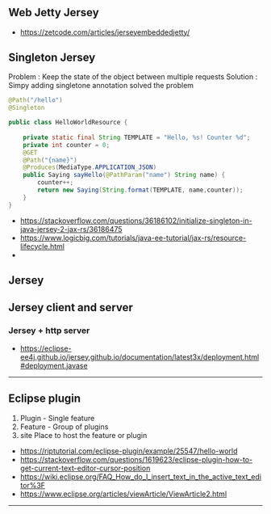 #
## Web Jetty Jersey
* https://zetcode.com/articles/jerseyembeddedjetty/

## Singleton Jersey
Problem : Keep the state of the object between multiple requests
Solution : Simpy adding singletone annotation solved the problem
```java
@Path("/hello")
@Singleton

public class HelloWorldResource {
	
	private static final String TEMPLATE = "Hello, %s! Counter %d";
	private int counter = 0;
	@GET
	@Path("{name}")
    @Produces(MediaType.APPLICATION_JSON)
    public Saying sayHello(@PathParam("name") String name) {	
	    counter++;
		return new Saying(String.format(TEMPLATE, name,counter));
    }
}
```
* https://stackoverflow.com/questions/36186102/initialize-singleton-in-java-jersey-2-jax-rs/36186475
* https://www.logicbig.com/tutorials/java-ee-tutorial/jax-rs/resource-lifecycle.html
* 
## Jersey
## Jersey client and server
### Jersey + http server
* https://eclipse-ee4j.github.io/jersey.github.io/documentation/latest3x/deployment.html#deployment.javase
---
## Eclipse plugin
1. Plugin - Single feature
2. Feature - Group of plugins
3. site Place to host the feature or plugin

* https://riptutorial.com/eclipse-plugin/example/25547/hello-world
* https://stackoverflow.com/questions/1619623/eclipse-plugin-how-to-get-current-text-editor-cursor-position
* https://wiki.eclipse.org/FAQ_How_do_I_insert_text_in_the_active_text_editor%3F
* https://www.eclipse.org/articles/viewArticle/ViewArticle2.html
---
